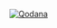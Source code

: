 [![Qodana](https://github.com/dasassygoat/HelloQodana_Action/actions/workflows/code_quality.yml/badge.svg)](https://github.com/dasassygoat/HelloQodana_Action/actions/workflows/code_quality.yml)
